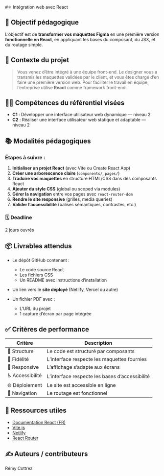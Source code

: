 #⚛️ Intégration web avec React

## 🎯 Objectif pédagogique

L’objectif est de **transformer vos maquettes Figma** en une première version **fonctionnelle en React**, en appliquant les bases du composant, du JSX, et du routage simple.

## 🧭 Contexte du projet

> Vous venez d’être intégré à une équipe front-end. Le designer vous a transmis les maquettes validées par le client, et vous êtes chargé d’en faire une première version web. Pour faciliter le travail en équipe, l’entreprise utilise **React** comme framework front-end.

## 👩‍💻 **Compétences du référentiel visées**

* **C1** : Développer une interface utilisateur web dynamique — niveau 2
* **C2** : Réaliser une interface utilisateur web statique et adaptable — niveau 2

## 📚 Modalités pédagogiques

### Étapes à suivre :

1. **Initialiser un projet React** (avec Vite ou Create React App)
2. **Créer une arborescence claire** (`components/`, `pages/`)
3. **Traduire vos maquettes** en structure HTML/CSS dans des composants React
4. **Ajouter du style CSS** (global ou scoped via modules)
5. **Gérer la navigation** entre vos pages avec `react-router-dom`
6. **Rendre le site responsive** (grilles, media queries)
7. **Valider l’accessibilité** (balises sémantiques, contrastes, etc.)

### 🗓️ **Deadline**

2 jours ouvrés

## 📦 **Livrables attendus**

* Le dépôt GitHub contenant :

  * Le code source React
  * Les fichiers CSS
  * Un README avec instructions d’installation
* Un lien vers le **site déployé** (Netlify, Vercel ou autre)
* Un fichier PDF avec :

  * L’URL du projet
  * 1 capture d’écran par page intégrée

## ✅ **Critères de performance**

| Critère         | Description                                    |
| --------------- | ---------------------------------------------- |
| 🧱 Structure    | Le code est structuré par composants           |
| 🎨 Fidélité     | L’interface respecte les maquettes fournies    |
| 📱 Responsive   | L’affichage s’adapte aux écrans                |
| ♿ Accessibilité | L’interface respecte les bases d’accessibilité |
| 🌐 Déploiement  | Le site est accessible en ligne                |
| 🔀 Navigation   | Le routage est fonctionnel                     |

## 🔗 **Ressources utiles**

* [Documentation React (FR)](https://fr.react.dev/)
* [Vite.js](https://vitejs.dev/)
* [Netlify](https://app.netlify.com)
* [React Router](https://reactrouter.com/en/main)

## ✍️ Auteurs / contributeurs

Rémy Cottrez
